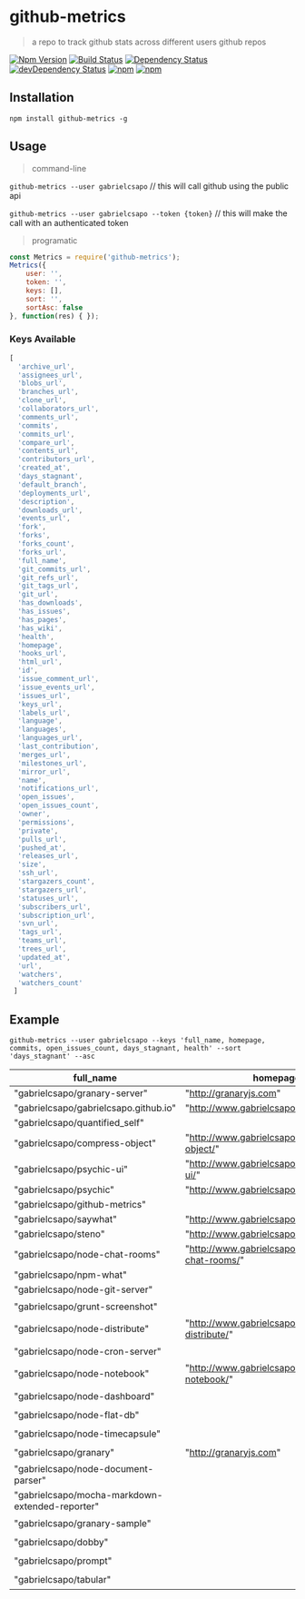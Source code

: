 # github-metrics
> a repo to track github stats across different users github repos

[![Npm Version](https://img.shields.io/npm/v/github-metrics.svg)](https://www.npmjs.com/package/github-metrics)
[![Build Status](https://travis-ci.org/gabrielcsapo/github-metrics.svg?branch=master)](https://travis-ci.org/gabrielcsapo/github-metrics)
[![Dependency Status](https://david-dm.org/gabrielcsapo/github-metrics.svg)](https://david-dm.org/gabrielcsapo/github-metrics)
[![devDependency Status](https://david-dm.org/gabrielcsapo/github-metrics/dev-status.svg)](https://david-dm.org/gabrielcsapo/github-metrics#info=devDependencies)
[![npm](https://img.shields.io/npm/dt/github-metrics.svg)]()
[![npm](https://img.shields.io/npm/dm/github-metrics.svg)]()

## Installation

`npm install github-metrics -g`

## Usage

> command-line

`github-metrics --user gabrielcsapo` // this will call github using the public api

`github-metrics --user gabrielcsapo --token {token}` // this will make the call with an authenticated token

> programatic

```javascript
const Metrics = require('github-metrics');
Metrics({
    user: '',
    token: '',
    keys: [],
    sort: '',
    sortAsc: false
}, function(res) { });
```

### Keys Available

```javascript
[
  'archive_url',
  'assignees_url',
  'blobs_url',
  'branches_url',
  'clone_url',
  'collaborators_url',
  'comments_url',
  'commits',
  'commits_url',
  'compare_url',
  'contents_url',
  'contributors_url',
  'created_at',
  'days_stagnant',
  'default_branch',
  'deployments_url',
  'description',
  'downloads_url',
  'events_url',
  'fork',
  'forks',
  'forks_count',
  'forks_url',
  'full_name',
  'git_commits_url',
  'git_refs_url',
  'git_tags_url',
  'git_url',
  'has_downloads',
  'has_issues',
  'has_pages',
  'has_wiki',
  'health',
  'homepage',
  'hooks_url',
  'html_url',
  'id',
  'issue_comment_url',
  'issue_events_url',
  'issues_url',
  'keys_url',
  'labels_url',
  'language',
  'languages',
  'languages_url',
  'last_contribution',
  'merges_url',
  'milestones_url',
  'mirror_url',
  'name',
  'notifications_url',
  'open_issues',
  'open_issues_count',
  'owner',
  'permissions',
  'private',
  'pulls_url',
  'pushed_at',
  'releases_url',
  'size',
  'ssh_url',
  'stargazers_count',
  'stargazers_url',
  'statuses_url',
  'subscribers_url',
  'subscription_url',
  'svn_url',
  'tags_url',
  'teams_url',
  'trees_url',
  'updated_at',
  'url',
  'watchers',
  'watchers_count'
 ]
 ```

## Example

`github-metrics --user gabrielcsapo --keys 'full_name, homepage, commits, open_issues_count, days_stagnant, health' --sort 'days_stagnant' --asc`

| full_name                                       | homepage                                       | commits | open_issues_count | days_stagnant | health |
| ----------------------------------------------- | ---------------------------------------------- | ------- | ----------------- | ------------- | ------ |
| "gabrielcsapo/granary-server"                   | "http://granaryjs.com"                         | 168     | 1                 | 0             | "🌞"   |
| "gabrielcsapo/gabrielcsapo.github.io"           | "http://www.gabrielcsapo.com"                  | 64      | 1                 | 1             | "🌞"   |
| "gabrielcsapo/quantified_self"                  |                                                | 66      | 5                 | 2             | "🌞"   |
| "gabrielcsapo/compress-object"                  | "http://www.gabrielcsapo.com/compress-object/" | 22      | 1                 | 6             | "🌞"   |
| "gabrielcsapo/psychic-ui"                       | "http://www.gabrielcsapo.com/psychic-ui/"      | 112     | 2                 | 7             | "🌞"   |
| "gabrielcsapo/psychic"                          | "http://www.gabrielcsapo.com/psychic/"         | 4       | 1                 | 7             | "🌞"   |
| "gabrielcsapo/github-metrics"                   |                                                | 33      | 3                 | 8             | "🌞"   |
| "gabrielcsapo/saywhat"                          | "http://www.gabrielcsapo.com/saywhat/"         | 63      | 0                 | 9             | "🌞"   |
| "gabrielcsapo/steno"                            | "http://www.gabrielcsapo.com/steno/"           | 26      | 1                 | 13            | "🌞"   |
| "gabrielcsapo/node-chat-rooms"                  | "http://www.gabrielcsapo.com/node-chat-rooms/" | 71      | 1                 | 13            | "🌞"   |
| "gabrielcsapo/npm-what"                         |                                                | 33      | 3                 | 14            | "🌞"   |
| "gabrielcsapo/node-git-server"                  |                                                | 8       | 2                 | 20            | "🌞"   |
| "gabrielcsapo/grunt-screenshot"                 |                                                | 53      | 1                 | 35            | "⛅️"   |
| "gabrielcsapo/node-distribute"                  | "http://www.gabrielcsapo.com/node-distribute/" | 123     | 4                 | 35            | "⛅️"   |
| "gabrielcsapo/node-cron-server"                 |                                                | 1       | 0                 | 51            | "⛅️"   |
| "gabrielcsapo/node-notebook"                    | "http://www.gabrielcsapo.com/node-notebook/"   | 129     | 3                 | 85            | "🌦"   |
| "gabrielcsapo/node-dashboard"                   |                                                | 79      | 2                 | 124           | "🌩"   |
| "gabrielcsapo/node-flat-db"                     |                                                | 226     | 0                 | 130           | "🌩"   |
| "gabrielcsapo/node-timecapsule"                 |                                                | 7       | 0                 | 136           | "🌩"   |
| "gabrielcsapo/granary"                          | "http://granaryjs.com"                         | 65      | 0                 | 156           | "🌩"   |
| "gabrielcsapo/node-document-parser"             |                                                | 10      | 0                 | 166           | "🌩"   |
| "gabrielcsapo/mocha-markdown-extended-reporter" |                                                | 2       | 0                 | 182           | "🌩"   |
| "gabrielcsapo/granary-sample"                   |                                                | 5       | 0                 | 241           | "🌩"   |
| "gabrielcsapo/dobby"                            |                                                | 11      | 0                 | 510           | "🌩"   |
| "gabrielcsapo/prompt"                           |                                                | 16      | 0                 | 605           | "🌩"   |
| "gabrielcsapo/tabular"                          |                                                | 9       | 0                 | 613           | "🌩"   |
